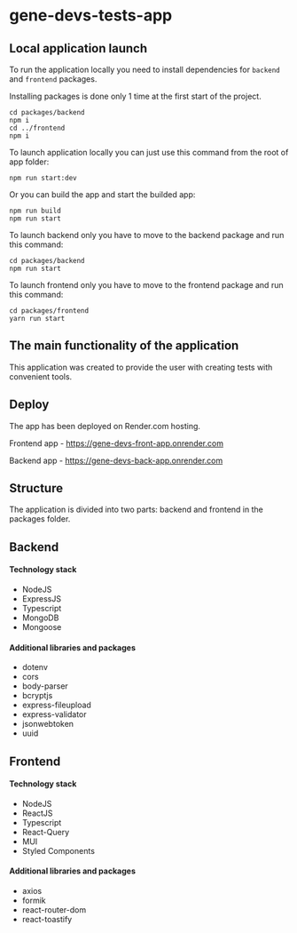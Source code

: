 # gene-devs-tests-app

## Local application launch

To run the application locally you need to install dependencies for
`backend` and `frontend` packages.

Installing packages is done only 1 time at the first start
of the project.

```
cd packages/backend
npm i
cd ../frontend
npm i
```

To launch application locally you can just use this command
from the root of app folder:

```
npm run start:dev
```

Or you can build the app and start the builded app:
```
npm run build
npm run start
```

To launch backend only you have to move to the backend package 
and run this command:

```
cd packages/backend
npm run start
```

To launch frontend only you have to move to the frontend package 
and run this command:

```
cd packages/frontend
yarn run start
```

## The main functionality of the application

This application was created to provide the user with creating tests
with convenient tools.

## Deploy

The app has been deployed on Render.com hosting.

Frontend app - https://gene-devs-front-app.onrender.com

Backend app  - https://gene-devs-back-app.onrender.com

## Structure

The application is divided into two parts: backend and frontend in
the packages folder.

## Backend

#### Technology stack
- NodeJS
- ExpressJS
- Typescript
- MongoDB
- Mongoose

#### Additional libraries and packages
- dotenv
- cors
- body-parser
- bcryptjs
- express-fileupload
- express-validator
- jsonwebtoken
- uuid

## Frontend

#### Technology stack
- NodeJS
- ReactJS
- Typescript
- React-Query
- MUI
- Styled Components

#### Additional libraries and packages
- axios
- formik
- react-router-dom
- react-toastify